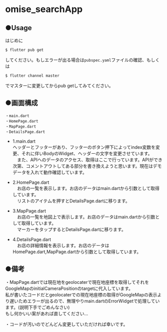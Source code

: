 # omise_searchApp

## ●Usage
はじめに
```
$ flutter pub get
```
してください。もしエラーが出る場合は```pubspec.yaml```ファイルの確認、もしくは
```
$ flutter channel master
```
でマスターに変更してからpub getしてみてください。

## ●画面構成
```
・main.dart
・HomePage.dart
・MapPage.dart
・DetailsPage.dart
```
- 1.main.dart  
  ヘッダーとフッターがあり、フッターのボタン押下によってindex変数を変更、それに伴いBodyのWidget、ヘッダーの文字を変更させています。  
　また、APIへのデータのアクセス、取得はここで行っています。APIができ次第、コメントアウトしてある部分を書き換えようと思います。現在はデモデータを入れて動作確認しています。  

- 2.HomePage.dart  
　お店の一覧を表示します。お店のデータはmain.dartから引数として取得しています。  
　リストのアイテムを押すとDetailsPage.dartに移ります。  

- 3.MapPage.dart  
　お店の一覧を地図上で表示します。お店のデータはmain.dartから引数として取得しています。  
　マーカーをタップするとDetailsPage.dartに移ります。  

- 4.DetailsPage.dart  
　お店の詳細情報を表示します。お店のデータはHomePage.dart,MapPage.dartから引数として取得しています。  

## ●備考
・MapPage.dartでは現在地をgeolocaterで現在地座標を取得してそれをGoogleMapのinitialCameraPositionのtargetに代入しています。  
私が書いたコードだとgeolocaterでの現在地座標の取得がGoogleMapの表示より遅いためエラーが出るので、無理やりmain.dartのErrorWidgetで処理しています。(説明下手でごめんなさい)  
もし何かいい案があれば直してください...  

・コードが汚いのでどんどん変更していただければ幸いです。
